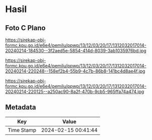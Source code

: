 # Hasil

## Foto C Plano

https://sirekap-obj-formc.kpu.go.id/e6e4/pemilu/ppwp/13/12/03/20/17/1312032017014-20240214-184530--3f2aed5e-5854-414d-8039-3ab1035976bd.jpg

https://sirekap-obj-formc.kpu.go.id/e6e4/pemilu/ppwp/13/12/03/20/17/1312032017014-20240214-220248--158ef2b4-55b9-4c7b-86b8-141bc4d8ae4f.jpg

https://sirekap-obj-formc.kpu.go.id/e6e4/pemilu/ppwp/13/12/03/20/17/1312032017014-20240214-220125--a250ac90-8a2f-470b-9cb5-965ffa74a474.jpg


## Metadata

| Key        | Value               |
| ---------- | ------------------- |
| Time Stamp | 2024-02-15 00:41:44 |




